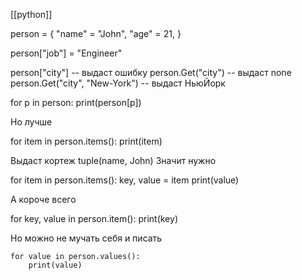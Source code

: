 [[python]]

person = {
	"name" = "John",
	"age" = 21,
}

person["job"] = "Engineer"

person["city"] -- выдаст ошибку
person.Get("city") -- выдаст none
person.Get("city", "New-York") -- выдаст НьюЙорк

for p in person:
	print(person[p])

Но лучше

for item in person.items():
	print(item)

Выдаст кортеж tuple(name, John)
Значит нужно

for item in person.items():
	key, value = item
	print(value)

А короче всего

for key, value in person.item():
	print(key)

Но можно не мучать себя и писать
```
for value in person.values():
	print(value)
```